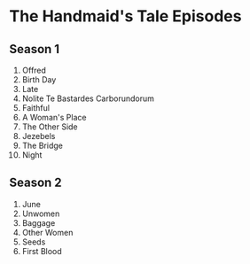 # The Handmaid's Tale Episodes

## Season 1
1. Offred
1. Birth Day
1. Late
1. Nolite Te Bastardes Carborundorum
1. Faithful
1. A Woman's Place
1. The Other Side
1. Jezebels
1. The Bridge
1. Night

## Season 2
1. June
1. Unwomen
1. Baggage
1. Other Women
1. Seeds
1. First Blood

